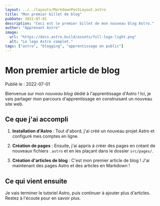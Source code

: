```yaml
---
layout: ../../layouts/MarkdownPostLayout.astro
title: "Mon premier billet de blog"
pubDate: 2022-07-01
description: "Ceci est le premier billet de mon nouveau blog Astro."
author: "Apprenant Astro"
image:
  url: "https://docs.astro.build/assets/full-logo-light.png"
  alt: "Le logo Astro complet."
tags: ["astro", "blogging", "apprentissage en public"]
---
```


# Mon premier article de blog

Publié le : 2022-07-01

Bienvenue sur mon _nouveau blog_ dédié à l'apprentissage d'Astro ! Ici, je vais partager mon parcours d'apprentissage en construisant un nouveau site web.

## Ce que j'ai accompli

1. **Installation d'Astro** : Tout d'abord, j'ai créé un nouveau projet Astro et configuré mes comptes en ligne.

2. **Création de pages** : Ensuite, j'ai appris à créer des pages en créant de nouveaux fichiers `.astro` et en les plaçant dans le dossier `src/pages/`.

3. **Création d'articles de blog** : C'est mon premier article de blog ! J'ai maintenant des pages Astro et des articles en Markdown !

## Ce qui vient ensuite

Je vais terminer le tutoriel Astro, puis continuer à ajouter plus d'articles. Restez à l'écoute pour en savoir plus.
